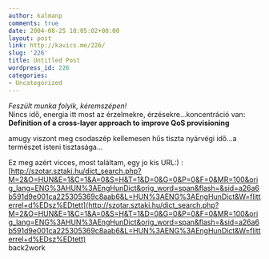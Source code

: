 ```yaml
---
author: kalmanp
comments: true
date: 2004-08-25 10:05:02+00:00
layout: post
link: http://kavics.me/226/
slug: '226'
title: Untitled Post
wordpress_id: 226
categories:
- Uncategorized
---
```


_Feszült munka folyik, kéremszépen!_  
Nincs idő, energia itt most az érzelmekre, érzésekre...koncentráció van: **Definition of a cross-layer approach to improve QoS provisioning**




amugy viszont meg csodaszép kellemesen hűs tiszta nyárvégi idő...a természet isteni tisztasága...




Ez meg azért vicces, most találtam, egy jo kis URL:) : [http://szotar.sztaki.hu/dict_search.php?M=2&O=HUN&E=1&C=1&A=0&S=H&T=1&D=0&G=0&P=0&F=0&MR=100&orig_lang=ENG%3AHUN%3AEngHunDict&orig_word=span&flash=&sid=a26a6b591d9e001ca225305369c8aab6&L=HUN%3AENG%3AEngHunDict&W=flitterrel+d%EDsz%EDtett](http://szotar.sztaki.hu/dict_search.php?M=2&O=HUN&E=1&C=1&A=0&S=H&T=1&D=0&G=0&P=0&F=0&MR=100&orig_lang=ENG%3AHUN%3AEngHunDict&orig_word=span&flash=&sid=a26a6b591d9e001ca225305369c8aab6&L=HUN%3AENG%3AEngHunDict&W=flitterrel+d%EDsz%EDtett)  
back2work
